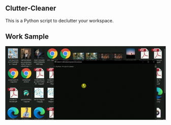 ## Clutter-Cleaner

This is a Python script to declutter your workspace.

## Work Sample

![](sample.gif)
